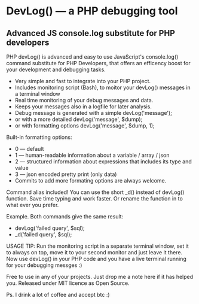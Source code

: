 # DevLog()  — a PHP debugging tool
## Advanced JS console.log substitute for PHP developers

PHP devLog() is advanced and easy to use JavaScript's console.log() command substitute for PHP Developers, that offers an efficency boost for your development and debugging tasks.

* Very simple and fast to integrate into your PHP project.
* Includes monitoring script (Bash), to moitor your devLog() messages in a terminal window 
* Real time monitoring of your debug messages and data. 
* Keeps your messages also in a logfile for later analysis. 
* Debug message is generated with a simple devLog('message');
* or with a more detailed devLog('message', $dump);
* or with formatting options devLog('message', $dump, 1);

Built-in formatting options:
* 0 — default
* 1 — human-readable information about a variable / array / json
* 2 — structured information about expressions that includes its type and value
* 3 — json encoded pretty print (only data)
* Commits to add more formating options are always welcome.

Command alias included! You can use the short \_d() instead of devLog() function. Save time typing and work faster. Or rename the function in to what ever you prefer.

Example. Both commands give the same result:
* devLog('failed query', $sql);
* \_d('failed query', $sql);

USAGE TIP: Run the monitoring script in a separate terminal window, set it to always on top, move it to your second monitor and just leave it there. Now use devLog() in your PHP code and you have a live terminal running for your debugging messges :)

Free to use in any of your projects. Just drop me a note here if it has helped you.
Released under MIT licence as Open Source.

Ps. I drink a lot of coffee and accept btc :)
